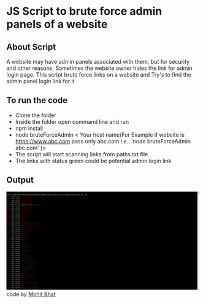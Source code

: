 # JS Script to brute force admin panels of a website

## About Script

A website may have admin panels associated with them, but for security and other reasons, Sometimes the website owner hides the link for admin login page. This script brute force links on a website and Try's to find the admin panel login link for it

## To run the code

- Clone the folder
- Inside the folder open command line and run
- npm install
- node bruteForceAdmin < Your host name(For Example if website is https://www.abc.com pass only abc.com i.e.. 'node bruteForceAdmin abc.com' )>
- The script will start scanning links from paths.txt file
- The links with status green could be potential admin login link

## Output

![image](bruteForceAdmin.png)
code by [Mohit Bhat](https://www.mbcse.co)
